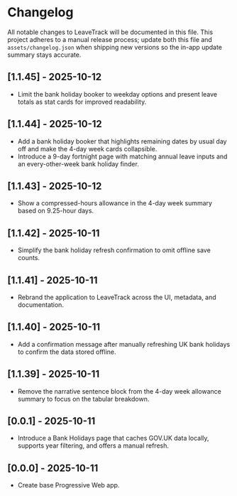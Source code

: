 # Changelog

All notable changes to LeaveTrack will be documented in this file. This project adheres to a manual release process; update both this file and `assets/changelog.json` when shipping new versions so the in-app update summary stays accurate.

## [1.1.45] - 2025-10-12
- Limit the bank holiday booker to weekday options and present leave totals as stat cards for improved readability.

## [1.1.44] - 2025-10-12
- Add a bank holiday booker that highlights remaining dates by usual day off and make the 4-day week cards collapsible.
- Introduce a 9-day fortnight page with matching annual leave inputs and an every-other-week bank holiday finder.

## [1.1.43] - 2025-10-12
- Show a compressed-hours allowance in the 4-day week summary based on 9.25-hour days.

## [1.1.42] - 2025-10-11
- Simplify the bank holiday refresh confirmation to omit offline save counts.

## [1.1.41] - 2025-10-11
- Rebrand the application to LeaveTrack across the UI, metadata, and documentation.

## [1.1.40] - 2025-10-11
- Add a confirmation message after manually refreshing UK bank holidays to confirm the data stored offline.

## [1.1.39] - 2025-10-11
- Remove the narrative sentence block from the 4-day week allowance summary to focus on the tabular breakdown.

## [0.0.1] - 2025-10-11
- Introduce a Bank Holidays page that caches GOV.UK data locally, supports year filtering, and offers a manual refresh.

## [0.0.0] - 2025-10-11
- Create base Progressive Web app.
